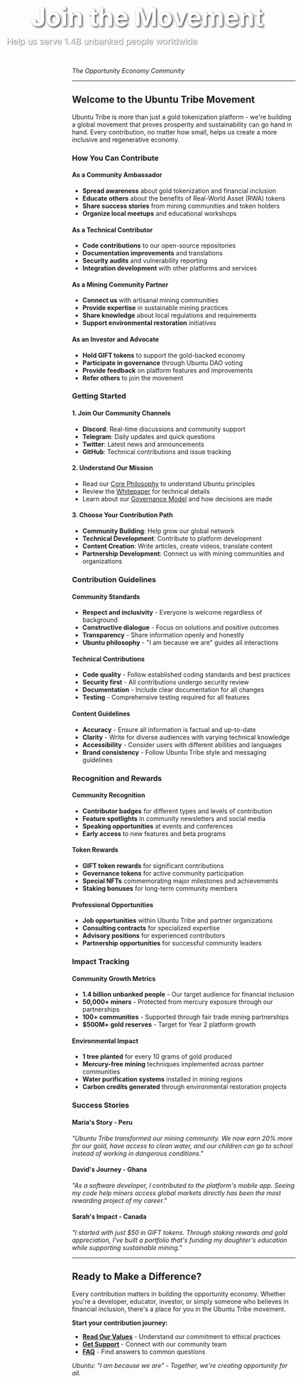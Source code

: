 <div style="width: 100vw; height: 400px; background: url('https://images.unsplash.com/photo-1559027615-cd4628902d4a?ixlib=rb-4.0.3&ixid=M3wxMjA3fDB8MHxwaG90by1wYWdlfHx8fGVufDB8fHx8fA%3D%3D&auto=format&fit=crop&w=2089&q=80') center/cover; position: relative; margin: -2rem -50vw 0 -50vw; left: 50%; right: 50%; display: flex; align-items: flex-end;">
  <div style="background: linear-gradient(transparent 0%, transparent 60%, var(--bg-primary) 100%); width: 100%; padding: 3rem 2rem 2rem; color: white;">
    <div style="max-width: 800px; margin: 0 auto; text-align: left;">
      <div style="display: flex; align-items: center; gap: 1rem; margin-bottom: 0.5rem;">
        <svg width="40" height="40" viewBox="0 0 24 24" fill="none" stroke="currentColor" stroke-width="2">
          <path d="M6 2L3 6v14a2 2 0 0 0 2 2h14a2 2 0 0 0 2-2V6l-3-4z"></path>
          <line x1="3" y1="6" x2="21" y2="6"></line>
          <path d="M16 10a4 4 0 0 1-8 0"></path>
        </svg>
        <h1 style="font-size: 3.5rem; margin: 0; font-weight: 700; text-shadow: 2px 2px 4px rgba(0,0,0,0.8);">Join the Movement</h1>
      </div>
      <p style="font-size: 1.2rem; margin: 0; opacity: 0.9; text-shadow: 1px 1px 2px rgba(0,0,0,0.8);">Help us serve 1.4B unbanked people worldwide</p>
    </div>
  </div>
</div>

*The Opportunity Economy Community*

---

## Welcome to the Ubuntu Tribe Movement

Ubuntu Tribe is more than just a gold tokenization platform - we're building a global movement that proves prosperity and sustainability can go hand in hand. Every contribution, no matter how small, helps us create a more inclusive and regenerative economy.

### How You Can Contribute

#### **As a Community Ambassador**
- **Spread awareness** about gold tokenization and financial inclusion
- **Educate others** about the benefits of Real-World Asset (RWA) tokens
- **Share success stories** from mining communities and token holders
- **Organize local meetups** and educational workshops

#### **As a Technical Contributor**
- **Code contributions** to our open-source repositories
- **Documentation improvements** and translations
- **Security audits** and vulnerability reporting
- **Integration development** with other platforms and services

#### **As a Mining Community Partner**
- **Connect us** with artisanal mining communities
- **Provide expertise** in sustainable mining practices
- **Share knowledge** about local regulations and requirements
- **Support environmental restoration** initiatives

#### **As an Investor and Advocate**
- **Hold GIFT tokens** to support the gold-backed economy
- **Participate in governance** through Ubuntu DAO voting
- **Provide feedback** on platform features and improvements
- **Refer others** to join the movement

### Getting Started

#### **1. Join Our Community Channels**
- **Discord**: Real-time discussions and community support
- **Telegram**: Daily updates and quick questions
- **Twitter**: Latest news and announcements
- **GitHub**: Technical contributions and issue tracking

#### **2. Understand Our Mission**
- Read our [Core Philosophy](/core-concepts) to understand Ubuntu principles
- Review the [Whitepaper](/whitepaper/executive-summary) for technical details
- Learn about our [Governance Model](/whitepaper/governance-model) and how decisions are made

#### **3. Choose Your Contribution Path**
- **Community Building**: Help grow our global network
- **Technical Development**: Contribute to platform development
- **Content Creation**: Write articles, create videos, translate content
- **Partnership Development**: Connect us with mining communities and organizations

### Contribution Guidelines

#### **Community Standards**
- **Respect and inclusivity** - Everyone is welcome regardless of background
- **Constructive dialogue** - Focus on solutions and positive outcomes
- **Transparency** - Share information openly and honestly
- **Ubuntu philosophy** - "I am because we are" guides all interactions

#### **Technical Contributions**
- **Code quality** - Follow established coding standards and best practices
- **Security first** - All contributions undergo security review
- **Documentation** - Include clear documentation for all changes
- **Testing** - Comprehensive testing required for all features

#### **Content Guidelines**
- **Accuracy** - Ensure all information is factual and up-to-date
- **Clarity** - Write for diverse audiences with varying technical knowledge
- **Accessibility** - Consider users with different abilities and languages
- **Brand consistency** - Follow Ubuntu Tribe style and messaging guidelines

### Recognition and Rewards

#### **Community Recognition**
- **Contributor badges** for different types and levels of contribution
- **Feature spotlights** in community newsletters and social media
- **Speaking opportunities** at events and conferences
- **Early access** to new features and beta programs

#### **Token Rewards**
- **GIFT token rewards** for significant contributions
- **Governance tokens** for active community participation
- **Special NFTs** commemorating major milestones and achievements
- **Staking bonuses** for long-term community members

#### **Professional Opportunities**
- **Job opportunities** within Ubuntu Tribe and partner organizations
- **Consulting contracts** for specialized expertise
- **Advisory positions** for experienced contributors
- **Partnership opportunities** for successful community leaders

### Impact Tracking

#### **Community Growth Metrics**
- **1.4 billion unbanked people** - Our target audience for financial inclusion
- **50,000+ miners** - Protected from mercury exposure through our partnerships
- **100+ communities** - Supported through fair trade mining partnerships
- **$500M+ gold reserves** - Target for Year 2 platform growth

#### **Environmental Impact**
- **1 tree planted** for every 10 grams of gold produced
- **Mercury-free mining** techniques implemented across partner communities
- **Water purification systems** installed in mining regions
- **Carbon credits generated** through environmental restoration projects

### Success Stories

#### **Maria's Story - Peru**
*"Ubuntu Tribe transformed our mining community. We now earn 20% more for our gold, have access to clean water, and our children can go to school instead of working in dangerous conditions."*

#### **David's Journey - Ghana**
*"As a software developer, I contributed to the platform's mobile app. Seeing my code help miners access global markets directly has been the most rewarding project of my career."*

#### **Sarah's Impact - Canada**
*"I started with just $50 in GIFT tokens. Through staking rewards and gold appreciation, I've built a portfolio that's funding my daughter's education while supporting sustainable mining."*

---

## Ready to Make a Difference?

Every contribution matters in building the opportunity economy. Whether you're a developer, educator, investor, or simply someone who believes in financial inclusion, there's a place for you in the Ubuntu Tribe movement.

**Start your contribution journey:**

- **[Read Our Values](/community/code-of-conduct)** - Understand our commitment to ethical practices
- **[Get Support](/community/support)** - Connect with our community team
- **[FAQ](/community/faq)** - Find answers to common questions

*Ubuntu: "I am because we are" - Together, we're creating opportunity for all.*